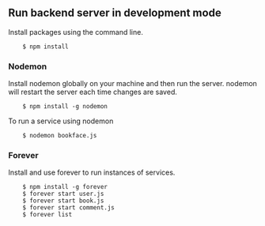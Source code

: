 
## Run backend server in development mode

Install packages using the command line.

```
    $ npm install
```

### Nodemon
Install nodemon globally on your machine and then run the server. 
nodemon will restart the server each time changes are saved.

```
    $ npm install -g nodemon
```

To run a service using nodemon

```
    $ nodemon bookface.js
```

### Forever
Install and use forever to run instances of services.

```
    $ npm install -g forever
    $ forever start user.js
    $ forever start book.js
    $ forever start comment.js
    $ forever list

```

